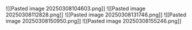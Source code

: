 
![[Pasted image 20250308104603.png]]
![[Pasted image 20250308112828.png]]
![[Pasted image 20250308131746.png]]
![[Pasted image 20250308150950.png]]
![[Pasted image 20250308155246.png]]